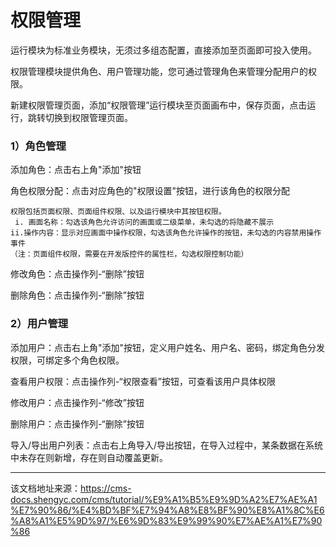 # 权限管理

运行模块为标准业务模块，无须过多组态配置，直接添加至页面即可投入使用。

权限管理模块提供角色、用户管理功能，您可通过管理角色来管理分配用户的权限。

新建权限管理页面，添加“权限管理”运行模块至页面画布中，保存页面，点击运行，跳转切换到权限管理页面。

### 1）角色管理​

添加角色：点击右上角"添加"按钮

角色权限分配：点击对应角色的"权限设置"按钮，进行该角色的权限分配
    
    
    权限包括页面权限、页面组件权限、以及运行模块中其按钮权限。  
     i. 画面名称：勾选该角色允许访问的画面或二级菜单，未勾选的将隐藏不展示  
    ii.操作内容：显示对应画面中操作权限，勾选该角色允许操作的按钮，未勾选的内容禁用操作事件  
    （注：页面组件权限，需要在开发版控件的属性栏，勾选权限控制功能）  
    

修改角色：点击操作列-“删除”按钮

删除角色：点击操作列-“删除”按钮

### 2）用户管理​

添加用户：点击右上角"添加"按钮，定义用户姓名、用户名、密码，绑定角色分发权限，可绑定多个角色权限。

查看用户权限：点击操作列-“权限查看”按钮，可查看该用户具体权限

修改用户：点击操作列-“修改”按钮

删除用户：点击操作列-“删除”按钮

导入/导出用户列表：点击右上角导入/导出按钮，在导入过程中，某条数据在系统中未存在则新增，存在则自动覆盖更新。


---

该文档地址来源：https://cms-docs.shengyc.com/cms/tutorial/%E9%A1%B5%E9%9D%A2%E7%AE%A1%E7%90%86/%E4%BD%BF%E7%94%A8%E8%BF%90%E8%A1%8C%E6%A8%A1%E5%9D%97/%E6%9D%83%E9%99%90%E7%AE%A1%E7%90%86